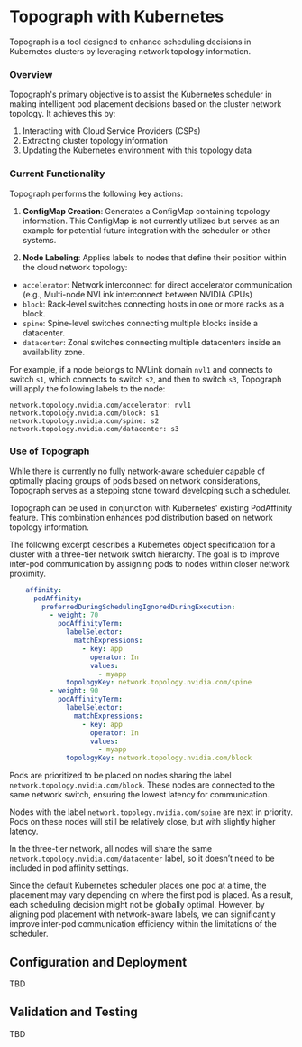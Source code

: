 # Topograph with Kubernetes

Topograph is a tool designed to enhance scheduling decisions in Kubernetes clusters by leveraging network topology information.

### Overview

Topograph's primary objective is to assist the Kubernetes scheduler in making intelligent pod placement decisions based on the cluster network topology. It achieves this by:

1. Interacting with Cloud Service Providers (CSPs)
2. Extracting cluster topology information
3. Updating the Kubernetes environment with this topology data

### Current Functionality

Topograph performs the following key actions:

1. **ConfigMap Creation**: Generates a ConfigMap containing topology information. This ConfigMap is not currently utilized but serves as an example for potential future integration with the scheduler or other systems.

2. **Node Labeling**: Applies labels to nodes that define their position within the cloud network topology:
 - `accelerator`: Network interconnect for direct accelerator communication (e.g., Multi-node NVLink interconnect between NVIDIA GPUs)
 - `block`: Rack-level switches connecting hosts in one or more racks as a block.
 - `spine`: Spine-level switches connecting multiple blocks inside a datacenter.
 - `datacenter`: Zonal switches connecting multiple datacenters inside an availability zone.

For example, if a node belongs to NVLink domain `nvl1` and connects to switch `s1`, which connects to switch `s2`, and then to switch `s3`, Topograph will apply the following labels to the node:

   ```
   network.topology.nvidia.com/accelerator: nvl1
   network.topology.nvidia.com/block: s1
   network.topology.nvidia.com/spine: s2
   network.topology.nvidia.com/datacenter: s3
   ```

### Use of Topograph

While there is currently no fully network-aware scheduler capable of optimally placing groups of pods based on network considerations, Topograph serves as a stepping stone toward developing such a scheduler.

Topograph can be used in conjunction with Kubernetes' existing PodAffinity feature.
This combination enhances pod distribution based on network topology information.

The following excerpt describes a Kubernetes object specification for a cluster with a three-tier network switch hierarchy. The goal is to improve inter-pod communication by assigning pods to nodes within
closer network proximity.

```yaml
    affinity:
      podAffinity:
        preferredDuringSchedulingIgnoredDuringExecution:
          - weight: 70
            podAffinityTerm:
              labelSelector:
                matchExpressions:
                  - key: app
                    operator: In
                    values:
                      - myapp
              topologyKey: network.topology.nvidia.com/spine
          - weight: 90
            podAffinityTerm:
              labelSelector:
                matchExpressions:
                  - key: app
                    operator: In
                    values:
                      - myapp
              topologyKey: network.topology.nvidia.com/block
```
Pods are prioritized to be placed on nodes sharing the label `network.topology.nvidia.com/block`.
These nodes are connected to the same network switch, ensuring the lowest latency for communication.

Nodes with the label `network.topology.nvidia.com/spine` are next in priority.
Pods on these nodes will still be relatively close, but with slightly higher latency.

In the three-tier network, all nodes will share the same `network.topology.nvidia.com/datacenter` label,
so it doesn’t need to be included in pod affinity settings.

Since the default Kubernetes scheduler places one pod at a time, the placement may vary depending on where
the first pod is placed. As a result, each scheduling decision might not be globally optimal.
However, by aligning pod placement with network-aware labels, we can significantly improve inter-pod
communication efficiency within the limitations of the scheduler.

## Configuration and Deployment
TBD

## Validation and Testing
TBD
